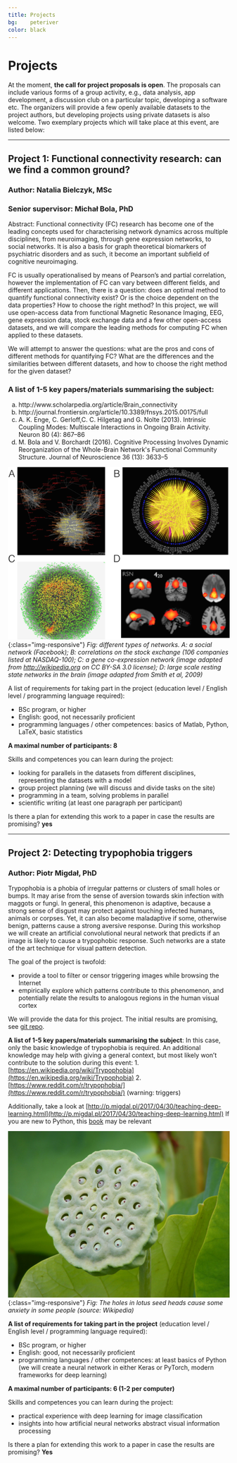 ```yaml
---
title: Projects
bg:    peteriver
color: black
---
```

# Projects

At the moment, **the call for project proposals is open**. The proposals can include various forms of a group activity, e.g., data analysis, app development, a discussion club on a particular topic, developing a software etc. The organizers will provide a few openly available datasets to the project authors, but developing projects using private datasets is also welcome. 
Two exemplary projects which will take place at this event, are listed below:

---



## Project 1: Functional connectivity research: can we find a common ground? 

### Author: Natalia Bielczyk, MSc

### Senior supervisor: Michał Bola, PhD 
Abstract: Functional connectivity (FC) research has become one of the leading concepts used for characterising network dynamics across multiple disciplines, from neuroimaging, through gene expression networks, to social networks. It is also a basis for graph theoretical biomarkers of psychiatric disorders and as such, it become an important subfield of cognitive neuroimaging. 

FC is usually operationalised by means of Pearson’s and partial correlation, however the implementation of FC can vary between different fields, and different applications. Then, there is a question: does an optimal method to quantify functional connectivity exist? Or is the choice dependent on the data properties? How to choose the right method? In this project, we will use open-access data from functional Magnetic Resonance Imaging, EEG, gene expression data, stock exchange data and a few other open-access datasets, and we will compare the leading methods for computing FC when applied to these datasets. 

We will attempt to answer the questions: what are the pros and cons of different methods for quantifying FC? What are the differences and the similarities between different datasets, and how to choose the right method for the given dataset? 



### A list of 1-5 key papers/materials summarising the subject: 
<ol type="a">

<li> http://www.scholarpedia.org/article/Brain_connectivity</li> 
<li>http://journal.frontiersin.org/article/10.3389/fnsys.2015.00175/full </li> 
<li> A. K. Enge, C. Gerloff,C. C. Hilgetag and G. Nolte (2013). Intrinsic Coupling Modes: Multiscale Interactions in Ongoing Brain Activity. Neuron 80 (4): 867–86 </li> 
<li>M. Bola and V. Borchardt (2016). Cognitive Processing Involves Dynamic Reorganization of the Whole-Brain Network's Functional Community Structure. Journal of Neuroscience 36 (13): 3633–5 </li> 
</ol>

![image-title-here](/img/projekt1.png){:class="img-responsive"}
*Fig: different types of networks. A: a social network (Facebook); B: correlations on the stock exchange (106 companies listed at NASDAQ-100); C: a gene co-expression network (image adapted from http://wikipedia.org on CC BY-SA 3.0 license); D: large scale resting state networks in the brain (image adapted from Smith et al, 2009)*


A list of requirements for taking part in the project (education level / English level / programming language required): 
* BSc program, or higher 
* English: good, not necessarily proficient 
*  programming languages / other competences: basics of Matlab, Python, LaTeX, basic statistics
 
**A maximal number of participants: 8** 

Skills and competences you can learn during the project: 
*  looking for parallels in the datasets from different disciplines, representing the datasets with a model 
* group project planning (we will discuss and divide tasks on the site) 
*  programming in a team, solving problems in parallel 
*  scientific writing (at least one paragraph per participant) 

Is there a plan for extending this work to a paper in case the results are promising? **yes** 


---

## Project 2: Detecting trypophobia triggers 

### Author: Piotr Migdał, PhD


Trypophobia is a phobia of irregular patterns or clusters of small holes or bumps. It may arise from the sense of aversion towards skin infection with maggots or fungi. In general, this phenomenon is adaptive, because a strong sense of disgust may protect against touching infected humans, animals or corpses. Yet, it can also become maladaptive if some, otherwise benign, patterns cause a strong aversive response. During this workshop we will create an artificial convolutional neural network that predicts if an image is likely to cause a trypophobic response. Such networks are a state of the art technique for visual pattern detection.

The goal of the project is twofold:

- provide a tool to filter or censor triggering images while browsing the Internet
- empirically explore which patterns contribute to this phenomenon, and potentially relate the results to analogous regions in the human visual cortex

We will provide the data for this project. The initial results are promising, see [git repo](https://github.com/grzegorz225/trypophobia-detector). 

**A list of 1-5 key papers/materials summarising the subject**: 
In this case, only the basic knowledge of trypophobia is required. An additional knowledge may help with giving a general context, but most likely won’t contribute to the solution during this event:
1.[https://en.wikipedia.org/wiki/Trypophobia](https://en.wikipedia.org/wiki/Trypophobia)
2. [https://www.reddit.com/r/trypophobia/](https://www.reddit.com/r/trypophobia/) (warning: triggers)

Additionally, take a look at [http://p.migdal.pl/2017/04/30/teaching-deep-learning.html](http://p.migdal.pl/2017/04/30/teaching-deep-learning.html) 
If you are new to Python, this [book](http://www.southampton.ac.uk/~fangohr/teaching/python/book.html)  may be relevant

![image-title-here](/img/projekt2.jpg){:class="img-responsive"}
*Fig: The holes in lotus seed heads cause some anxiety in some people (source: Wikipedia)*

**A list of requirements for taking part in the project** (education level / English level / programming language required): 
* BSc program, or higher 
*  English: good, not necessarily proficient 
* programming languages / other competences: at least basics of Python (we will create a neural network in either Keras or PyTorch, modern frameworks for deep learning)

**A maximal number of participants: 6 (1-2 per computer)**

Skills and competences you can learn during the project: 
* practical experience with deep learning for image classification
* insights into how artificial neural networks abstract visual information processing

Is there a plan for extending this work to a paper in case the results are promising? **Yes**


